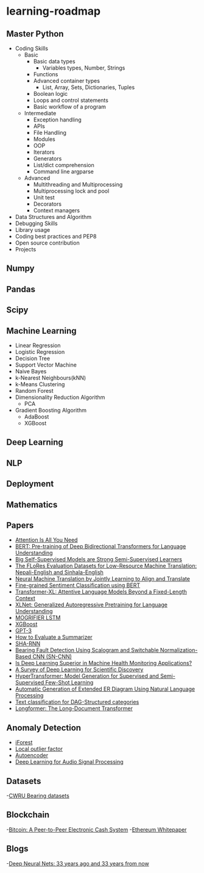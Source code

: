 # learning-roadmap

## Master Python
- Coding Skills
  - Basic
    - Basic data types
      - Variables types, Number, Strings
    - Functions
    - Advanced container types
      - List, Array, Sets, Dictionaries, Tuples
    - Boolean logic
    - Loops and control statements
    - Basic workflow of a program
  - Intermediate
    - Exception handling
    - APIs
    - File Handling
    - Modules 
    - OOP
    - Iterators
    - Generators
    - List/dict comprehension
    - Command line argparse
  - Advanced
    - Multithreading and Multiprocessing
    - Multiprocessing lock and pool
    - Unit test
    - Decorators
    - Context managers
- Data Structures and Algorithm 
- Debugging Skills
- Library usage
- Coding best practices and PEP8
- Open source contribution
- Projects

## Numpy

## Pandas

## Scipy

## Machine Learning
 - Linear Regression 
 - Logistic Regression
 - Decision Tree
 - Support Vector Machine
 - Naive Bayes
 - k-Nearest Neighbours(kNN)
 - k-Means Clustering
 - Random Forest
 - Dimensionality Reduction Algorithm
   - PCA
 - Gradient Boosting Algorithm
   - AdaBoost
   - XGBoost  


## Deep Learning

## NLP

## Deployment

## Mathematics

## Papers

- [Attention Is All You Need](https://arxiv.org/abs/1706.03762)
- [BERT: Pre-training of Deep Bidirectional Transformers for
Language Understanding](https://arxiv.org/abs/1810.04805)
- [Big Self-Supervised Models are
Strong Semi-Supervised Learners](https://arxiv.org/abs/2006.10029)
- [The FLoRes Evaluation Datasets for Low-Resource Machine Translation: Nepali-English and Sinhala-English](https://arxiv.org/abs/1902.01382)
- [Neural Machine Translation by Jointly Learning to Align and Translate](https://arxiv.org/abs/1409.0473)
- [Fine-grained Sentiment Classification using BERT](https://arxiv.org/abs/1910.03474)
- [Transformer-XL: Attentive Language Models Beyond a Fixed-Length Context](https://arxiv.org/abs/1901.02860)
- [XLNet: Generalized Autoregressive Pretraining for Language Understanding](https://arxiv.org/abs/1906.08237)
- [MOGRIFIER LSTM](https://openreview.net/pdf?id=SJe5P6EYvS)
- [XGBoost](https://arxiv.org/abs/1603.02754#)
- [GPT-3](https://arxiv.org/pdf/2005.14165v4.pdf)
- [How to Evaluate a Summarizer](https://arxiv.org/pdf/2101.11298.pdf)
- [SHA-RNN](https://arxiv.org/pdf/1911.11423.pdf)
- [Bearing Fault Detection Using Scalogram and Switchable Normalization-Based CNN (SN-CNN)](https://ieeexplore.ieee.org/stamp/stamp.jsp?arnumber=9456898)
- [Is Deep Learning Superior in Machine Health Monitoring Applications?](https://humsconference.com.au/Papers2021/1_Diagnostics_and_Prognostics_1_3_Wang.pdf)
- [A Survey of Deep Learning for Scientific Discovery](https://arxiv.org/pdf/2003.11755.pdf)
- [HyperTransformer: Model Generation for Supervised and Semi-Supervised Few-Shot Learning](https://arxiv.org/pdf/2201.04182.pdf)
- [Automatic Generation of Extended ER Diagram Using Natural Language Processing](https://www.researchgate.net/publication/267636153_Automatic_Generation_of_Extended_ER_Diagram_Using_Natural_Language_Processing)
- [Text classification for DAG-Structured categories](https://dl.acm.org/doi/10.1007/11430919_36)
- [Longformer: The Long-Document Transformer](https://arxiv.org/abs/2004.05150)

## Anomaly Detection

- [iForest](https://cs.nju.edu.cn/zhouzh/zhouzh.files/publication/icdm08b.pdf)
- [Local outlier factor](https://www.researchgate.net/publication/221214719_LOF_Identifying_Density-Based_Local_Outliers)
- [Autoencoder](http://dm.snu.ac.kr/static/docs/TR/SNUDM-TR-2015-03.pdf)
- [Deep Learning for Audio Signal Processing](https://arxiv.org/pdf/1905.00078.pdf)

## Datasets

-[CWRU Bearing datasets](https://engineering.case.edu/bearingdatacenter/download-data-file)

## Blockchain 

-[Bitcoin: A Peer-to-Peer Electronic Cash System](https://bitcoin.org/bitcoin.pdf)
-[Ethereum Whitepaper](https://ethereum.org/en/whitepaper/)

## Blogs

-[Deep Neural Nets: 33 years ago and 33 years from now](https://karpathy.github.io/2022/03/14/lecun1989/)